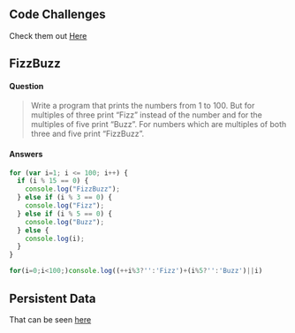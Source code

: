 ## Code Challenges

Check them out [Here](http://www.sitepoint.com/5-typical-javascript-interview-exercises/)


## FizzBuzz

#### Question

> Write a program that prints the numbers from 1 to 100. But for multiples of three print “Fizz” instead of the number and for the multiples of five print “Buzz”. For numbers which are multiples of both three and five print “FizzBuzz”.

#### Answers

```js
for (var i=1; i <= 100; i++) {
  if (i % 15 == 0) {
    console.log("FizzBuzz");
  } else if (i % 3 == 0) {
    console.log("Fizz");
  } else if (i % 5 == 0) {
    console.log("Buzz");
  } else {
    console.log(i);
  }
}
```

```js
for(i=0;i<100;)console.log((++i%3?'':'Fizz')+(i%5?'':'Buzz')||i)
```

## Persistent Data

That can be seen [here](https://github.com/tiy-atlanta-js/Simple_ToDo)
